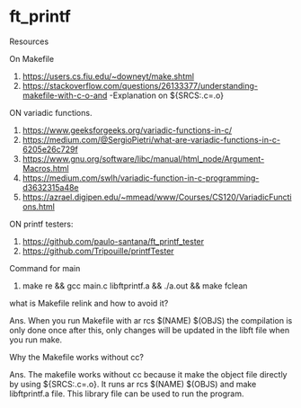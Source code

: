 # ft_printf

Resources

On Makefile

1. https://users.cs.fiu.edu/~downeyt/make.shtml
2. https://stackoverflow.com/questions/26133377/understanding-makefile-with-c-o-and        -Explanation on ${SRCS:.c=.o}

ON variadic functions.

1. https://www.geeksforgeeks.org/variadic-functions-in-c/
2. https://medium.com/@SergioPietri/what-are-variadic-functions-in-c-6205e26c729f
3. https://www.gnu.org/software/libc/manual/html_node/Argument-Macros.html
4. https://medium.com/swlh/variadic-function-in-c-programming-d3632315a48e
5. https://azrael.digipen.edu/~mmead/www/Courses/CS120/VariadicFunctions.html

ON printf testers:

1. https://github.com/paulo-santana/ft_printf_tester
2. https://github.com/Tripouille/printfTester

Command for main

1. make re && gcc main.c libftprintf.a && ./a.out && make fclean

what is Makefile relink and how to avoid it?

Ans. When you run Makefile with ar rcs $(NAME) $(OBJS) the 
compilation is only done once after this, only changes will be updated in the libft file
when you run make.

Why the Makefile works without cc?

Ans.
The makefile works without cc because it make the object file directly by using ${SRCS:.c=.o}.
It runs ar rcs $(NAME) $(OBJS) and make libftprintf.a file. This library file can be used to 
run the program.

